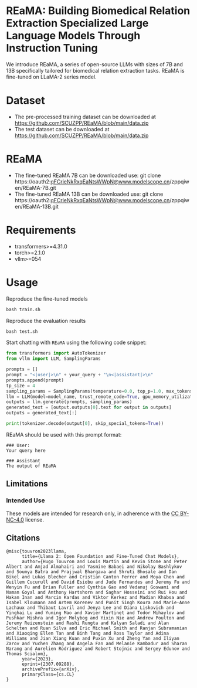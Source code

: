 # REaMA: Building Biomedical Relation Extraction Specialized Large Language Models Through Instruction Tuning


We introduce REaMA, a series of open-source LLMs with sizes of 7B and 13B specifically tailored for biomedical relation extraction tasks. REaMA is fine-tuned on LLaMA-2 series model. 


# Dataset
- The pre-processed training dataset can be downloaded at https://github.com/SCUZPP/REaMA/blob/main/data.zip
- The test dataset can be downloaded at https://github.com/SCUZPP/REaMA/blob/main/data.zip

# REaMA
- The fine-tuned REaMA 7B can be downloaded use: git clone https://oauth2:qFCrieNkRxqEaNtsWWpN@www.modelscope.cn/zppqiwen/REaMA-7B.git
- The fine-tuned REaMA 13B can be downloaded use: git clone https://oauth2:qFCrieNkRxqEaNtsWWpN@www.modelscope.cn/zppqiwen/REaMA-13B.git

# Requirements
- transformers>=4.31.0 
- torch>=2.1.0
- vllm>=054

# Usage

Reproduce the fine-tuned models
```python
bash train.sh
```

Reproduce the evaluation results
```python
bash test.sh
```


Start chatting with `REaMA` using the following code snippet:

```python
from transformers import AutoTokenizer
from vllm import LLM, SamplingParams

prompts = []
prompt = "<|user|>\n" + your_query + "\n<|assistant|>\n" 
prompts.append(prompt)
tp_size = 4   
sampling_params = SamplingParams(temperature=0.0, top_p=1.0, max_tokens=1024, stop = ["\nInput", "USER:", "USER", "ASSISTANT:", "ASSISTANT"])
llm = LLM(model=model_name, trust_remote_code=True, gpu_memory_utilization=0.8, tensor_parallel_size=tp_size)
outputs = llm.generate(prompts, sampling_params)
generated_text = [output.outputs[0].text for output in outputs]
outputs = generated_text[:]

print(tokenizer.decode(output[0], skip_special_tokens=True))
```

REaMA should be used with this prompt format:
```
### User:
Your query here

### Assistant
The output of REaMA
```


## Limitations

### Intended Use

These models are intended for research only, in adherence with the [CC BY-NC-4.0](https://creativecommons.org/licenses/by-nc/4.0/) license.


## Citations

```bibtext
@misc{touvron2023llama,
      title={Llama 2: Open Foundation and Fine-Tuned Chat Models}, 
      author={Hugo Touvron and Louis Martin and Kevin Stone and Peter Albert and Amjad Almahairi and Yasmine Babaei and Nikolay Bashlykov and Soumya Batra and Prajjwal Bhargava and Shruti Bhosale and Dan Bikel and Lukas Blecher and Cristian Canton Ferrer and Moya Chen and Guillem Cucurull and David Esiobu and Jude Fernandes and Jeremy Fu and Wenyin Fu and Brian Fuller and Cynthia Gao and Vedanuj Goswami and Naman Goyal and Anthony Hartshorn and Saghar Hosseini and Rui Hou and Hakan Inan and Marcin Kardas and Viktor Kerkez and Madian Khabsa and Isabel Kloumann and Artem Korenev and Punit Singh Koura and Marie-Anne Lachaux and Thibaut Lavril and Jenya Lee and Diana Liskovich and Yinghai Lu and Yuning Mao and Xavier Martinet and Todor Mihaylov and Pushkar Mishra and Igor Molybog and Yixin Nie and Andrew Poulton and Jeremy Reizenstein and Rashi Rungta and Kalyan Saladi and Alan Schelten and Ruan Silva and Eric Michael Smith and Ranjan Subramanian and Xiaoqing Ellen Tan and Binh Tang and Ross Taylor and Adina Williams and Jian Xiang Kuan and Puxin Xu and Zheng Yan and Iliyan Zarov and Yuchen Zhang and Angela Fan and Melanie Kambadur and Sharan Narang and Aurelien Rodriguez and Robert Stojnic and Sergey Edunov and Thomas Scialom},
      year={2023},
      eprint={2307.09288},
      archivePrefix={arXiv},
      primaryClass={cs.CL}
}
```

